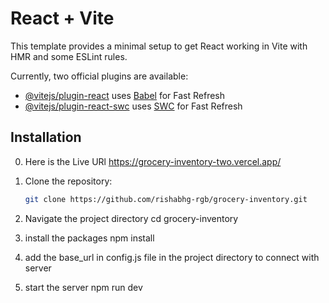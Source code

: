 # React + Vite

This template provides a minimal setup to get React working in Vite with HMR and some ESLint rules.

Currently, two official plugins are available:

- [@vitejs/plugin-react](https://github.com/vitejs/vite-plugin-react/blob/main/packages/plugin-react/README.md) uses [Babel](https://babeljs.io/) for Fast Refresh
- [@vitejs/plugin-react-swc](https://github.com/vitejs/vite-plugin-react-swc) uses [SWC](https://swc.rs/) for Fast Refresh

## Installation

0. Here is the Live URl
    https://grocery-inventory-two.vercel.app/

1. Clone the repository:

   ```bash
   git clone https://github.com/rishabhg-rgb/grocery-inventory.git

2. Navigate the project directory
    cd grocery-inventory

3. install the packages 
    npm install 

4. add the base_url in config.js file in the project directory to connect with server

5. start the server
    npm run dev

